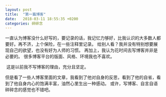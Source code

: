 ```yaml
---
layout: post
title:  "第一篇博客"
date:   2018-03-11 18:55:35 +0200
categories: 碎碎念
---
```


​	一直认为博客没什么好写的，要记录的话，我记忆力够好，比我认识的大多数人都要好。再不济，上个保险，在一些注释里记录。
给别人看？我并没有特别想要展现自己的欲望，也没有好为人师的习惯。
再加上，我认为花时间去写博客并非是必要的。
很多博客平台的版面、风格、环境我也不喜欢。

​	这是以前我不写博客的理由，充分且坚定。

​	但是看了一些人博客里面的文章，我看到了他对自身的反思，看到了他的自省，看到了他自身内心的饱满丰富，油然心里生出一种感动。
或许，写博客、自言自语碎碎念的感觉也不错吧。